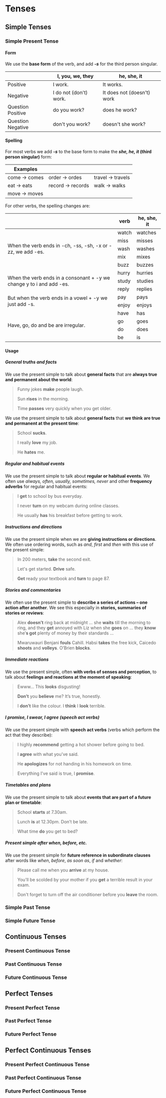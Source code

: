 #  Tenses

## Simple Tenses

### Simple Present Tense

#### Form

We use the **base form** of the verb, and add ***-s*** for the third person singular.

|                   | I, you, we, they       | he, she, it                |
| ----------------- | ---------------------- | -------------------------- |
| Positive          | I work.                | It works.                  |
| Negative          | I do not (don't) work. | It does not (doesn't) work |
| Question Positive | do you work?           | does he work?              |
| Question Negative | don't you work?        | doesn't she work?          |

#### Spelling

For most verbs we add ***-s*** to the base form to make the ***she, he, it* (third person singular)** form:

| Examples     |                  |                  |
| ------------ | ---------------- | ---------------- |
| come → comes | order → ordes    | travel → travels |
| eat → eats   | record → records | walk → walks     |
| move → moves |                  |                  |

For other verbs, the spelling changes are:

<table class="tg">
<thead>
  <tr>
    <th class="tg-0lax"></th>
    <th class="tg-0lax">verb<br></th>
    <th class="tg-0lax">he, she, it</th>
  </tr>
</thead>
<tbody>
  <tr>
    <td class="tg-0lax" rowspan="5">When the verb ends in -ch, -ss, -sh, -x or -zz, we add -es.</td>
    <td class="tg-0lax">watch</td>
    <td class="tg-0lax">watches</td>
  </tr>
  <tr>
    <td class="tg-0lax">miss</td>
    <td class="tg-0lax">misses</td>
  </tr>
  <tr>
    <td class="tg-0lax">wash</td>
    <td class="tg-0lax">washes</td>
  </tr>
  <tr>
    <td class="tg-0lax">mix</td>
    <td class="tg-0lax">mixes</td>
  </tr>
  <tr>
    <td class="tg-0lax">buzz</td>
    <td class="tg-0lax">buzzes</td>
  </tr>
  <tr>
    <td class="tg-0lax" rowspan="3">When the verb ends in a consonant + -y we change y to i and add -es.</td>
    <td class="tg-0lax">hurry</td>
    <td class="tg-0lax">hurries</td>
  </tr>
  <tr>
    <td class="tg-0lax">study</td>
    <td class="tg-0lax">studies</td>
  </tr>
  <tr>
    <td class="tg-0lax">reply</td>
    <td class="tg-0lax">replies</td>
  </tr>
  <tr>
    <td class="tg-0lax" rowspan="2">But when the verb ends in a vowel + -y we just add -s.</td>
    <td class="tg-0lax">pay</td>
    <td class="tg-0lax">pays</td>
  </tr>
  <tr>
    <td class="tg-0lax">enjoy</td>
    <td class="tg-0lax">enjoys</td>
  </tr>
  <tr>
    <td class="tg-8zwo" rowspan="4">Have, go, do and be are irregular.</td>
    <td class="tg-0lax">have</td>
    <td class="tg-0lax">has</td>
  </tr>
  <tr>
    <td class="tg-0lax">go</td>
    <td class="tg-0lax">goes</td>
  </tr>
  <tr>
    <td class="tg-0lax">do</td>
    <td class="tg-0lax">does</td>
  </tr>
  <tr>
    <td class="tg-0lax">be</td>
    <td class="tg-0lax">is</td>
  </tr>
</tbody>
</table>

#### Usage

##### General truths and facts

We use the present simple to talk about **general facts** that are **always true and permanent about the world**:

> Funny jokes **make** people laugh.
>
> Sun **rises** in the morning.
>
> Time **passes** very quickly when you get older.

We use the present simple to talk about **general facts** that **we think are true and permanent at the present time**:

> School **sucks**.
>
> I really **love** my job.
>
> He **hates** me.

##### Regular and habitual events

We use the present simple to talk about **regular or habitual events**. We often use *always, often, usually, sometimes, never* and other **frequency adverbs** for regular and habitual events:

> I **get** to school by bus everyday.
>
> I never **turn** on my webcam during online classes.
>
> He usually **has** his breakfast before getting to work.

##### Instructions and directions

We use the present simple when we are **giving instructions or directions**. We often use ordering words, such as *and*, *first* and *then* with this use of the present simple:

> In 200 meters, **take** the second exit.
>
> Let's get started. **Drive** safe.
>
> **Get** ready your textbook and **turn** to page 87.

##### Stories and commentaries

We often use the present simple to **describe a series of actions – one  action after another**. We see this especially in **stories, summaries of stories or reviews**:

> Alex **doesn’t** ring back at midnight … she **waits** till the morning to ring, and they **get** annoyed with Liz when she **goes** on … they **know** she’**s got** plenty of money by their standards …
>
> Mwaruwauri Benjani **fouls** Cahill. Habsi **takes** the free kick, Caicedo **shoots** and **volleys**. O’Brien **blocks**.

##### Immediate reactions

We use the present simple, often **with verbs of senses and perception**, to talk about **feelings and reactions at the moment of speaking**:

> Ewww... This **looks** disgusting!
>
> **Don’t** you **believe** me? It’s true, honestly.
>
> I **don’t** like the colour. I **think** I **look** terrible.

##### I promise, I swear, I agree (speech act verbs)

We use the present simple with **speech act verbs** (verbs which perform the act that they describe):

> I highly **recommend** getting a hot shower before going to bed.
>
> I **agree** with what you've said.
>
> He **apologizes** for not handing in his homework on time.
>
> Everything I've said is true, I **promise**.

##### Timetables and plans

We use the present simple to talk about **events that are part of a future plan or timetable**:

> School **starts** at 7.30am.
>
> Lunch **is** at 12.30pm. Don’t be late.
>
> What time **do** you get to bed?

##### Present simple after when, before, etc.

We use the present simple for **future reference in subordinate clauses** after words like *when*, *before*, *as soon as*, *if* and *whether*:

> Please call me when you **arrive** at my house.
>
> You'll be scolded by your mother if you **get** a terrible result in your exam.
>
> Don't forget to turn off the air conditioner before you **leave** the room.

### Simple Past Tense



### Simple Future Tense

## Continuous Tenses

### Present Continuous Tense

### Past Continuous Tense

### Future Continuous Tense

## Perfect Tenses

### Present Perfect Tense

### Past Perfect Tense

### Future Perfect Tense

## Perfect Continuous Tenses

### Present Perfect Continuous Tense

### Past Perfect Continuous Tense

### Future Perfect Continuous Tense